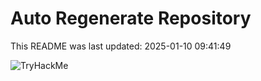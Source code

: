# Auto Regenerate Repository

This README was last updated: 2025-01-10 09:41:49

 ![TryHackMe](https://tryhackme.com/badge/533634)